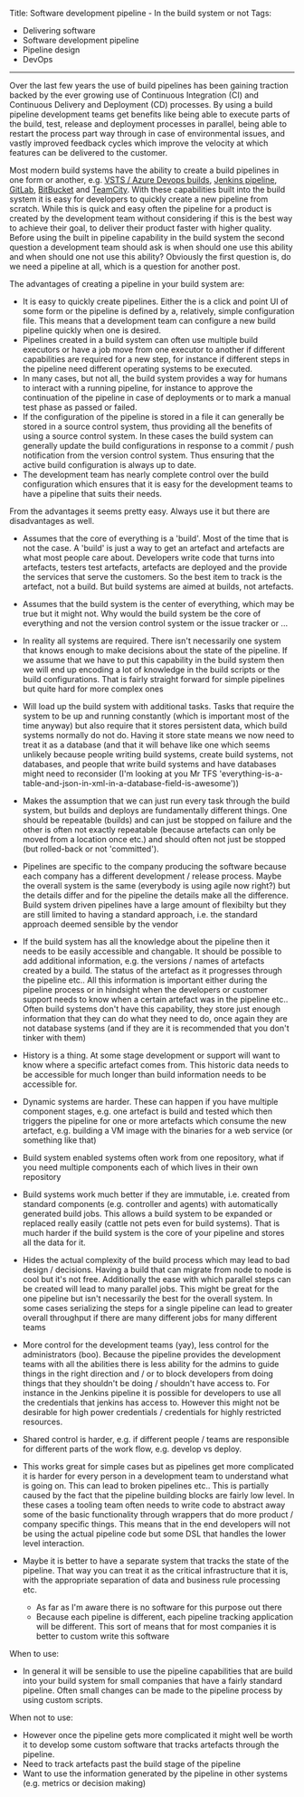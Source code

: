 Title: Software development pipeline - In the build system or not
Tags:
  - Delivering software
  - Software development pipeline
  - Pipeline design
  - DevOps
---

Over the last few years the use of build pipelines has been gaining traction backed by the ever growing
use of Continuous Integration (CI) and Continuous Delivery and Deployment (CD) processes. By using a
build pipeline development teams get benefits like being able to execute parts of the build, test,
release and deployment processes in parallel, being able to restart the process part way through
in case of environmental issues, and vastly improved feedback cycles which improve the velocity
at which features can be delivered to the customer.

Most modern build systems have the ability to create a build pipelines in one form or another, e.g.
[VSTS / Azure Devops builds](https://docs.microsoft.com/en-us/azure/devops/pipelines/get-started/what-is-azure-pipelines?toc=/azure/devops/pipelines/toc.json&bc=/azure/devops/boards/pipelines/breadcrumb/toc.json&view=vsts),
[Jenkins pipeline](https://jenkins.io/solutions/pipeline/),
[GitLab](https://docs.gitlab.com/ee/ci/pipelines.html), [BitBucket](https://bitbucket.org/product/features/pipelines)
and [TeamCity](https://confluence.jetbrains.com/display/TCD18/Build+Chain). With these capabilities
built into the build system it is easy for developers to quickly create a new pipeline from scratch.
While this is quick and easy often the pipeline for a product is created by the development team
without considering if this is the best way to achieve their goal, to deliver their product faster
with higher quality. Before using the built in pipeline capability in the build system the second
question a development team should ask is when should one use this ability and when should one not
use this ability? Obviously the first question is, do we need a pipeline at all, which is a question
for another post.

The advantages of creating a pipeline in your build system are:

- It is easy to quickly create pipelines. Either the is a click and point UI of some form or the
  pipeline is defined by a, relatively, simple configuration file. This means that a development
  team can configure a new build pipeline quickly when one is desired.
- Pipelines created in a build system can often use multiple build executors or have a job move
  from one executor to another if different capabilities are required for a new step, for instance
  if different steps in the pipeline need different operating systems to be executed.
- In many cases, but not all, the build system provides a way for humans to interact with a running
  pipeline, for instance to approve the continuation of the pipeline in case of deployments or
  to mark a manual test phase as passed or failed.
- If the configuration of the pipeline is stored in a file it can generally be stored in a source
  control system, thus providing all the benefits of using a source control system. In these cases
  the build system can generally update the build configurations in response to a commit / push
  notification from the version control system. Thus ensuring that the active build configuration
  is always up to date.
- The development team has nearly complete control over the build configuration which ensures that
  it is easy for the development teams to have a pipeline that suits their needs.


From the advantages it seems pretty easy. Always use it but there are disadvantages as well.

  - Assumes that the core of everything is a 'build'. Most of the time that is not the case. A 'build' is just a way
    to get an artefact and artefacts are what most people care about. Developers write code that turns into artefacts,
    testers test artefacts, artefacts are deployed and the provide the services that serve the customers. So the best
    item to track is the artefact, not a build. But build systems are aimed at builds, not artefacts.
  - Assumes that the build system is the center of everything, which may be true but it might not. Why would the
    build system be the core of everything and not the version control system or the issue tracker or ...
  - In reality all systems are required. There isn't necessarily one system that knows enough to make decisions
    about the state of the pipeline. If we assume that we have to put this capability in the build system then we
    will end up encoding a lot of knowledge in the build scripts or the build configurations. That
    is fairly straight forward for simple pipelines
    but quite hard for more complex ones
  - Will load up the build system with additional tasks. Tasks that require the system to be up and running constantly
    (which is important most of the time anyway) but also require that it stores persistent data, which build systems
    normally do not do. Having it store state means we now need to treat it as a database (and that it will behave like
    one which seems unlikely because people writing build systems, create build systems, not databases, and people that
    write build systems and have databases might need to reconsider (I'm looking at you Mr
    TFS 'everything-is-a-table-and-json-in-xml-in-a-database-field-is-awesome'))
  - Makes the assumption that we can just run every task through the build system, but builds and deploys
    are fundamentally different things. One should be repeatable (builds) and can just be stopped on failure
    and the other is often not exactly repeatable (because artefacts can only be moved from a location once etc.)
    and should often not just be stopped (but rolled-back or not 'committed').


  - Pipelines are specific to the company producing the software because each company has a different development / release
    process. Maybe the overall system is the same (everybody is using agile now right?) but the details differ and for the
    pipeline the details make all the difference. Build system driven pipelines have a large amount of flexibilty but
    they are still limited to having a standard approach, i.e. the standard approach deemed sensible by the
    vendor


  - If the build system has all the knowledge about the pipeline then it needs to be easily accessible and changable. It
    should be possible to add additional information, e.g. the versions / names of artefacts created by a build. The status
    of the artefact as it progresses through the pipeline etc.. All this information is important either during the
    pipeline process or in hindsight when the developers or customer support needs to know when a certain artefact was
    in the pipeline etc.. Often build systems don't have this capability, they store just enough information that they
    can do what they need to do, once again they are not database systems (and if they are it is recommended that you
    don't tinker with them)
  - History is a thing. At some stage development or support will want to know where a specific artefact comes from. This
    historic data needs to be accessible for much longer than build information needs to be accessible for.


  - Dynamic systems are harder. These can happen if you have multiple component stages, e.g. one artefact is build and
    tested which then triggers the pipeline for one or more artefacts which consume the new artefact, e.g. building
    a VM image with the binaries for a web service (or something like that)
  - Build system enabled systems often work from one repository, what if you need multiple components each of which lives
    in their own repository
  - Build systems work much better if they are immutable, i.e. created from standard components (e.g. controller and agents)
    with automatically generated build jobs. This allows a build system to be expanded or replaced really
    easily (cattle not pets even for build systems). That is much harder if the build system is the core of
    your pipeline and stores all the data for it.


  - Hides the actual complexity of the build process which may lead to bad design / decisions. Having
    a build that can migrate from node to node is cool but it's not free. Additionally the ease with
    which parallel steps can be created will lead to many parallel jobs. This might be great for the
    one pipeline but isn't necessarily the best for the overall system. In some cases serializing the
    steps for a single pipeline can lead to greater overall throughput if there are many different jobs
    for many different teams


  - More control for the development teams (yay), less control for the administrators (boo). Because the
    pipeline provides the development teams with all the abilities there is less ability for the admins
    to guide things in the right direction and / or to block developers from doing things that they shouldn't
    be doing / shouldn't have access to. For instance in the Jenkins pipeline it is possible for developers
    to use all the credentials that jenkins has access to. However this might not be desirable for high
    power credentials / credentials for highly restricted resources.
  - Shared control is harder, e.g. if different people / teams are responsible for different parts of the
    work flow, e.g. develop vs deploy.
  - This works great for simple cases but as pipelines get more complicated it is harder for every person
    in a development team to understand what is going on. This can lead to broken pipelines etc.. This
    is partially caused by the fact that the pipeline building blocks are fairly low level. In these
    cases a tooling team often needs to write code to abstract away some of the basic functionality through
    wrappers that do more product / company specific things. This means that in the end developers will not
    be using the actual pipeline code but some DSL that handles the lower level interaction.


- Maybe it is better to have a separate system that tracks the state of the pipeline. That way you can treat it as the
  critical infrastructure that it is, with the appropriate separation of data and business rule processing etc.
  - As far as I'm aware there is no software for this purpose out there
  - Because each pipeline is different, each pipeline tracking application will be different. This sort of means
    that for most companies it is better to custom write this software

When to use:


- In general it will be sensible to use the pipeline capabilities that are build into your build system for small companies
  that have a fairly standard pipeline. Often small changes can be made to the pipeline process by using custom scripts.

When not to use:

- However once the pipeline gets more complicated it might well be worth it to develop some custom software that tracks
  artefacts through the pipeline.
- Need to track artefacts past the build stage of the pipeline
- Want to use the information generated by the pipeline in other systems (e.g. metrics or decision making)

